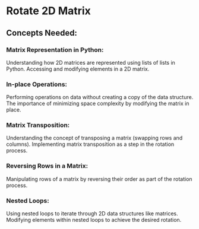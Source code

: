 # Rotate 2D Matrix

## Concepts Needed:

### Matrix Representation in Python:
Understanding how 2D matrices are represented using lists of lists in Python.
 Accessing and modifying elements in a 2D matrix.

### In-place Operations:
Performing operations on data without creating a copy of the data structure.
 The importance of minimizing space complexity by modifying the matrix in place.

### Matrix Transposition:
Understanding the concept of transposing a matrix (swapping rows and columns).
 Implementing matrix transposition as a step in the rotation process.

### Reversing Rows in a Matrix:
Manipulating rows of a matrix by reversing their order as part of the rotation process.

### Nested Loops:
Using nested loops to iterate through 2D data structures like matrices.
 Modifying elements within nested loops to achieve the desired rotation.
